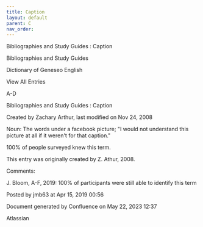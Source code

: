 ```yaml
---
title: Caption
layout: default
parent: C
nav_order:
---
```


Bibliographies and Study Guides : Caption

Bibliographies and Study Guides

Dictionary of Geneseo English

View All Entries

A-D

Bibliographies and Study Guides : Caption

Created by  Zachary Arthur, last modified on Nov 24, 2008

Noun: The words under a facebook picture; &quot;I would not understand this picture at all if it weren't for that caption.&quot;

100% of people surveyed knew this term.

This entry was originally created by Z. Athur, 2008.

Comments:

J. Bloom, A-F, 2019: 100% of participants were still able to identify this term 

Posted by jmb63 at Apr 15, 2019 00:56

Document generated by Confluence on May 22, 2023 12:37

Atlassian
